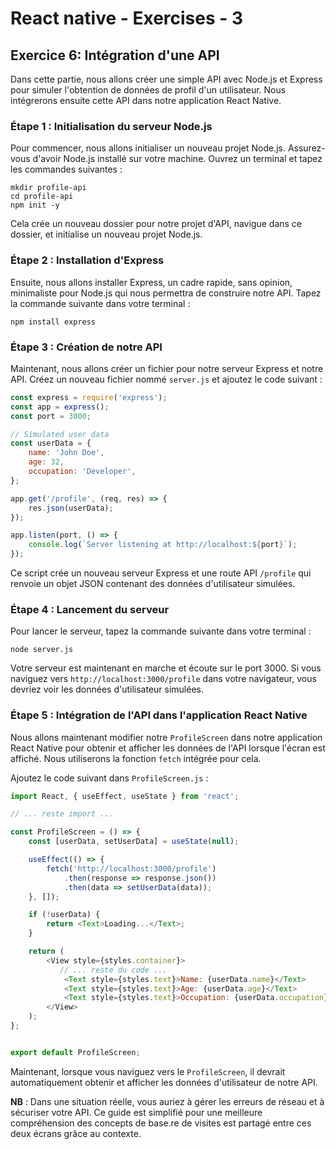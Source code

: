 # React native - Exercises - 3

## Exercice 6: Intégration d'une API

Dans cette partie, nous allons créer une simple API avec Node.js et Express pour simuler l'obtention de données de profil d'un utilisateur. Nous intégrerons ensuite cette API dans notre application React Native.

### Étape 1 : Initialisation du serveur Node.js

Pour commencer, nous allons initialiser un nouveau projet Node.js. Assurez-vous d'avoir Node.js installé sur votre machine. Ouvrez un terminal et tapez les commandes suivantes :

```
mkdir profile-api
cd profile-api
npm init -y
```

Cela crée un nouveau dossier pour notre projet d'API, navigue dans ce dossier, et initialise un nouveau projet Node.js.

### Étape 2 : Installation d'Express

Ensuite, nous allons installer Express, un cadre rapide, sans opinion, minimaliste pour Node.js qui nous permettra de construire notre API. Tapez la commande suivante dans votre terminal :

```
npm install express
```

### Étape 3 : Création de notre API

Maintenant, nous allons créer un fichier pour notre serveur Express et notre API. Créez un nouveau fichier nommé `server.js` et ajoutez le code suivant :

```javascript
const express = require('express');
const app = express();
const port = 3000;

// Simulated user data
const userData = {
    name: 'John Doe',
    age: 32,
    occupation: 'Developer',
};

app.get('/profile', (req, res) => {
    res.json(userData);
});

app.listen(port, () => {
    console.log(`Server listening at http://localhost:${port}`);
});
```

Ce script crée un nouveau serveur Express et une route API `/profile` qui renvoie un objet JSON contenant des données d'utilisateur simulées.

### Étape 4 : Lancement du serveur

Pour lancer le serveur, tapez la commande suivante dans votre terminal :

```
node server.js
```

Votre serveur est maintenant en marche et écoute sur le port 3000. Si vous naviguez vers `http://localhost:3000/profile` dans votre navigateur, vous devriez voir les données d'utilisateur simulées.

### Étape 5 : Intégration de l'API dans l'application React Native

Nous allons maintenant modifier notre `ProfileScreen` dans notre application React Native pour obtenir et afficher les données de l'API lorsque l'écran est affiché. Nous utiliserons la fonction `fetch` intégrée pour cela.

Ajoutez le code suivant dans `ProfileScreen.js` :

```javascript
import React, { useEffect, useState } from 'react';

// ... reste import ...

const ProfileScreen = () => {
    const [userData, setUserData] = useState(null);

    useEffect(() => {
        fetch('http://localhost:3000/profile')
            .then(response => response.json())
            .then(data => setUserData(data));
    }, []);

    if (!userData) {
        return <Text>Loading...</Text>;
    }

    return (
        <View style={styles.container}>
           // ... reste du code ...
            <Text style={styles.text}>Name: {userData.name}</Text>
            <Text style={styles.text}>Age: {userData.age}</Text>
            <Text style={styles.text}>Occupation: {userData.occupation}</Text>
        </View>
    );
};


export default ProfileScreen;
```

Maintenant, lorsque vous naviguez vers le `ProfileScreen`, il devrait automatiquement obtenir et afficher les données d'utilisateur de notre API.


**NB** : Dans une situation réelle, vous auriez à gérer les erreurs de réseau et à sécuriser votre API. Ce guide est simplifié pour une meilleure compréhension des concepts de base.re de visites est partagé entre ces deux écrans grâce au contexte.
